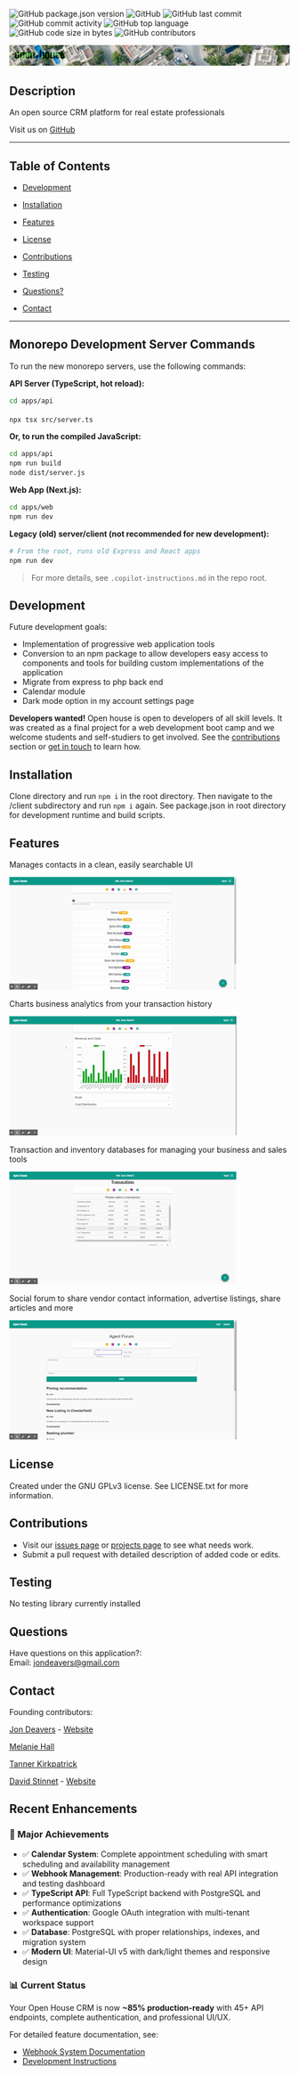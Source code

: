 
![GitHub package.json version](https://img.shields.io/github/package-json/v/lucsedirae/open-house-crm?style=for-the-badge)
![GitHub](https://img.shields.io/github/license/lucsedirae/open-house-crm?color=39%2C%20255%2C%200%20&style=for-the-badge)
![GitHub last commit](https://img.shields.io/github/last-commit/lucsedirae/open-house-crm?style=for-the-badge)
![GitHub commit activity](https://img.shields.io/github/commit-activity/y/lucsedirae/open-house-crm?style=for-the-badge)
![GitHub top language](https://img.shields.io/github/languages/top/lucsedirae/open-house-crm?style=for-the-badge)
![GitHub code size in bytes](https://img.shields.io/github/languages/code-size/lucsedirae/open-house-crm?style=for-the-badge)
![GitHub contributors](https://img.shields.io/github/contributors/lucsedirae/open-house-crm?style=for-the-badge)

![header image](client/public/img/readme-header.PNG)
## Description

An open source CRM platform for real estate professionals

Visit us on [GitHub](https://github.com/lucsedirae/open-house-crm)

<hr>

## Table of Contents

- [Development](#development)

- [Installation](#installation)

- [Features](#features)

- [License](#license)

- [Contributions](#contributions)

- [Testing](#testing)

- [Questions?](#questions)

- [Contact](#contact)

<hr>


## Monorepo Development Server Commands

To run the new monorepo servers, use the following commands:

**API Server (TypeScript, hot reload):**
```bash
cd apps/api

npx tsx src/server.ts
```
**Or, to run the compiled JavaScript:**
```bash
cd apps/api
npm run build
node dist/server.js
```

**Web App (Next.js):**
```bash
cd apps/web
npm run dev
```

**Legacy (old) server/client (not recommended for new development):**
```bash
# From the root, runs old Express and React apps
npm run dev
```

> For more details, see `.copilot-instructions.md` in the repo root.

## Development

Future development goals:

- Implementation of progressive web application tools
- Conversion to an npm package to allow developers easy access to components and tools for building custom implementations of the application
- Migrate from express to php back end
- Calendar module
- Dark mode option in my account settings page

**Developers wanted!** Open house is open to developers of all skill levels. It was created as a final project for a web development boot camp and we welcome students and self-studiers to get involved. See the [contributions](#contributions) section or [get in touch](#questions) to learn how.

## Installation

Clone directory and run `npm i` in the root directory. Then navigate to the /client subdirectory and run `npm i` again. See package.json in root directory for development runtime and build scripts.

## Features

Manages contacts in a clean, easily searchable UI

![Contacts animation](/client/public/img/contacts.gif)

Charts business analytics from your transaction history

![Charts animation](/client/public/img/charts.gif)

Transaction and inventory databases for managing your business and sales tools

![Charts animation](/client/public/img/trx-inv.gif)

Social forum to share vendor contact information, advertise listings, share articles and more

![Charts animation](/client/public/img/forum.gif)

## License

Created under the GNU GPLv3 license. See LICENSE.txt for more information.

## Contributions

- Visit our [issues page](https://github.com/lucsedirae/open-house-crm/issues) or [projects page](https://github.com/lucsedirae/open-house-crm/projects) to see what needs work.
- Submit a pull request with detailed description of added code or edits.

## Testing

No testing library currently installed

## Questions

Have questions on this application?:<br>
Email: jondeavers@gmail.com <br>

## Contact

Founding contributors:

[Jon Deavers](https://github.com/lucsedirae) - [Website](https://jondeavers.net)

[Melanie Hall](https://github.com/mhall313)

[Tanner Kirkpatrick](https://github.com/twkirkpatrick)

[David Stinnet](https://github.com/serjykalstryke) - [Website](https://www.davidstinnett.info)

## Recent Enhancements

### 🎉 Major Achievements
- ✅ **Calendar System**: Complete appointment scheduling with smart scheduling and availability management
- ✅ **Webhook Management**: Production-ready with real API integration and testing dashboard  
- ✅ **TypeScript API**: Full TypeScript backend with PostgreSQL and performance optimizations
- ✅ **Authentication**: Google OAuth integration with multi-tenant workspace support
- ✅ **Database**: PostgreSQL with proper relationships, indexes, and migration system
- ✅ **Modern UI**: Material-UI v5 with dark/light themes and responsive design

### 📊 Current Status
Your Open House CRM is now **~85% production-ready** with 45+ API endpoints, complete authentication, and professional UI/UX.

For detailed feature documentation, see:
- [Webhook System Documentation](./WEBHOOK_README.md)
- [Development Instructions](./.copilot-instructions.md)